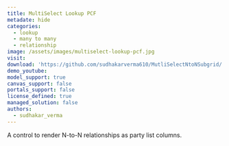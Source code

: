 ```yaml
---
title: MultiSelect Lookup PCF
metadate: hide
categories:
  - lookup
  - many to many
  - relationship
image: /assets/images/multiselect-lookup-pcf.jpg
visit: 
download: 'https://github.com/sudhakarverma610/MutliSelectNtoNSubgrid/'
demo_youtube: 
model_support: true
canvas_support: false
portals_support: false
license_defined: true
managed_solution: false
authors:
  - sudhakar_verma
---
```

A control to render N-to-N relationships as party list columns.
